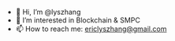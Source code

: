- 👋 Hi, I’m @lyszhang
- 👀 I’m interested in Blockchain & SMPC
- 📫 How to reach me: ericlyszhang@gmail.com

<!---
lyszhang/lyszhang is a ✨ special ✨ repository because its `README.md` (this file) appears on your GitHub profile.
You can click the Preview link to take a look at your changes.
--->
